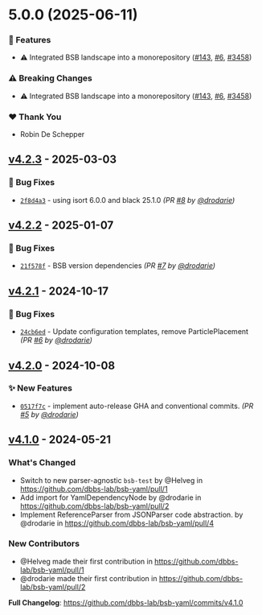 # 5.0.0 (2025-06-11)

### 🚀 Features

- ⚠️  Integrated BSB landscape into a monorepository ([#143](https://github.com/dbbs-lab/bsb/pull/143), [#6](https://github.com/dbbs-lab/bsb/issues/6), [#3458](https://github.com/dbbs-lab/bsb/issues/3458))

### ⚠️  Breaking Changes

- ⚠️  Integrated BSB landscape into a monorepository ([#143](https://github.com/dbbs-lab/bsb/pull/143), [#6](https://github.com/dbbs-lab/bsb/issues/6), [#3458](https://github.com/dbbs-lab/bsb/issues/3458))

### ❤️ Thank You

- Robin De Schepper

## [v4.2.3] - 2025-03-03
### :bug: Bug Fixes
- [`2f8d4a3`](https://github.com/dbbs-lab/bsb-yaml/commit/2f8d4a33e8f2081f4ac920f05dd8c948fe2f2092) - using isort 6.0.0 and black 25.1.0 *(PR [#8](https://github.com/dbbs-lab/bsb-yaml/pull/8) by [@drodarie](https://github.com/drodarie))*


## [v4.2.2] - 2025-01-07
### :bug: Bug Fixes
- [`21f578f`](https://github.com/dbbs-lab/bsb-yaml/commit/21f578f2c4e5d20b80d225ab29fbd986fb24cf62) - BSB version dependencies *(PR [#7](https://github.com/dbbs-lab/bsb-yaml/pull/7) by [@drodarie](https://github.com/drodarie))*


## [v4.2.1] - 2024-10-17
### :bug: Bug Fixes
- [`24cb6ed`](https://github.com/dbbs-lab/bsb-yaml/commit/24cb6edfbb782227daba05cc6f51723d75d83eb0) - Update configuration templates, remove ParticlePlacement *(PR [#6](https://github.com/dbbs-lab/bsb-yaml/pull/6) by [@drodarie](https://github.com/drodarie))*


## [v4.2.0] - 2024-10-08
### :sparkles: New Features
- [`0517f7c`](https://github.com/dbbs-lab/bsb-yaml/commit/0517f7c9115f35f7a856be23db93ddafef6e09e7) - implement auto-release GHA and conventional commits. *(PR [#5](https://github.com/dbbs-lab/bsb-yaml/pull/5) by [@drodarie](https://github.com/drodarie))*


## [v4.1.0] - 2024-05-21
### What's Changed
* Switch to new parser-agnostic `bsb-test` by @Helveg in https://github.com/dbbs-lab/bsb-yaml/pull/1
* Add import for YamlDependencyNode by @drodarie in https://github.com/dbbs-lab/bsb-yaml/pull/2
* Implement ReferenceParser from JSONParser code abstraction. by @drodarie in https://github.com/dbbs-lab/bsb-yaml/pull/4

### New Contributors
* @Helveg made their first contribution in https://github.com/dbbs-lab/bsb-yaml/pull/1
* @drodarie made their first contribution in https://github.com/dbbs-lab/bsb-yaml/pull/2

**Full Changelog**: https://github.com/dbbs-lab/bsb-yaml/commits/v4.1.0

[v4.1.0]: https://github.com/dbbs-lab/bsb-yaml/compare/v4.0.0...v4.1.0
[v4.2.0]: https://github.com/dbbs-lab/bsb-yaml/compare/v4.1.0...v4.2.0
[v4.2.1]: https://github.com/dbbs-lab/bsb-yaml/compare/v4.2.0...v4.2.1
[v4.2.2]: https://github.com/dbbs-lab/bsb-yaml/compare/v4.2.1...v4.2.2
[v4.2.3]: https://github.com/dbbs-lab/bsb-yaml/compare/v4.2.2...v4.2.3
